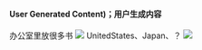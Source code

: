 #### User Generated Content)；用户生成内容
办公室里放很多书
![](https://pbs.twimg.com/media/EE1gesVX4AM6iMN.jpg:orig)
UnitedStates、Japan、？
![](https://pbs.twimg.com/media/EE_YK-vW4AAvKMD.jpg:orig)
